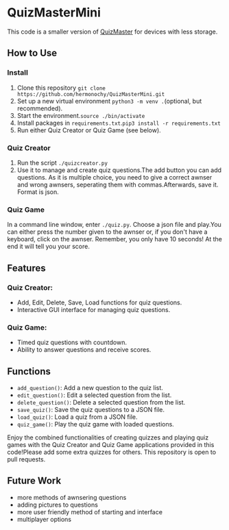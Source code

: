 # QuizMasterMini

This code is a smaller version of [QuizMaster](https://github.com/hermonochy/QuizMaster) for devices with less storage.

## How to Use

### Install
1. Clone this repository `git clone https://github.com/hermonochy/QuizMasterMini.git`
2. Set up a new virtual environment `python3 -m venv .`(optional, but recommended).
3. Start the environment.`source ./bin/activate`
4. Install packages in `requirements.txt`.`pip3 install -r requirements.txt`
5. Run either Quiz Creator or Quiz Game (see below).

### Quiz Creator

1. Run the script `./quizcreator.py` 
2. Use it to manage and create quiz questions.The add button you can add questions. As it is multiple choice, you need to give a correct awnser and wrong awnsers, seperating them with commas.Afterwards, save it. Format is json.

### Quiz Game

In a command line window, enter `./quiz.py`. Choose a json file and play.You can either press the number given to the awnser or, if you don't have a keyboard, click on the awnser. Remember, you only have 10 seconds! At the end it will tell you your score.


## Features

### Quiz Creator:
- Add, Edit, Delete, Save, Load functions for quiz questions.
- Interactive GUI interface for managing quiz questions.

### Quiz Game:
- Timed quiz questions with countdown.
- Ability to answer questions and receive scores.

## Functions

- `add_question()`: Add a new question to the quiz list.
- `edit_question()`: Edit a selected question from the list.
- `delete_question()`: Delete a selected question from the list.
- `save_quiz()`: Save the quiz questions to a JSON file.
- `load_quiz()`: Load a quiz from a JSON file.
- `quiz_game()`: Play the quiz game with loaded questions.

Enjoy the combined functionalities of creating quizzes and playing quiz games with the Quiz Creator and Quiz Game applications provided in this code!Please add some extra quizzes for others. This repository is open to pull requests.

## Future Work

- more methods of awnsering questions
- adding pictures to questions
- more user friendly method of starting and interface
- multiplayer options





